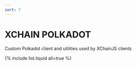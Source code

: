 ```yaml
---
sort: 7
---
```


# XCHAIN POLKADOT

Custom Polkadot client and utilities used by XChainJS clients

{% include list.liquid all=true %}
